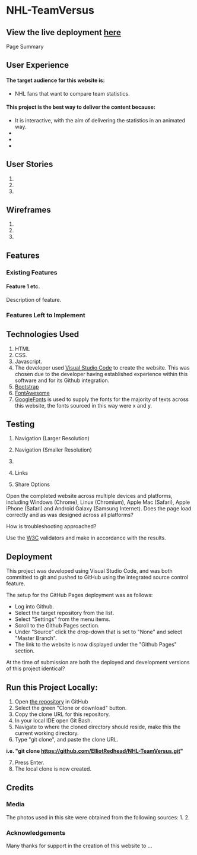 # NHL-TeamVersus
View the live deployment [here](https://elliotredhead.github.io/NHL-TeamVersus/)
-----

Page Summary
 
## User Experience
 
#### The target audience for this website is: 
* NHL fans that want to compare team statistics.

#### This project is the best way to deliver the content because:
* It is interactive, with the aim of delivering the statistics in an animated way.
*
*
*

## User Stories

1.
2.
3.

## Wireframes

1.
2.
3.

## Features

### Existing Features

#### Feature 1 etc.
Description of feature.

### Features Left to Implement

## Technologies Used

1. HTML
2. CSS.
3. Javascript.
4. The developer used [Visual Studio Code](https://code.visualstudio.com/) to create the website. This was chosen due to the developer having established experience within this software and for its Github integration.
5. [Bootstrap](https://getbootstrap.com)
6. [FontAwesome](https://fontawesome.com/)
8. [GoogleFonts](https://fonts.google.com/) is used to supply the fonts for the majority of texts across this website, the fonts sourced in this way were x and y.

## Testing

1. Navigation (Larger Resolution)

2. Navigation (Smaller Resolution)

3.

4. Links
    
5. Share Options

Open the completed website across multiple devices and platforms, including Windows (Chrome), Linux (Chromium), Apple Mac (Safari), Apple iPhone (Safari) and Android Galaxy (Samsung Internet). Does the page load correctly and as was designed across all platforms?

How is troubleshooting approached?

Use the [W3C](https://www.w3.org/) validators and make in accordance with the results.

## Deployment

This project was developed using Visual Studio Code, and was both committed to git and pushed to GitHub using the integrated source control feature.

The setup for the GitHub Pages deployment was as follows:
- Log into Github.
- Select the target repository from the list.
- Select "Settings" from the menu items.
- Scroll to the Github Pages section.
- Under "Source" click the drop-down that is set to "None" and select "Master Branch".
- The link to the website is now displayed under the "Github Pages" section.

At the time of submission are both the deployed and development versions of this project identical?

## Run this Project Locally:

1. Open [the repository](https://github.com/ElliotRedhead/NHL-TeamVersus) in GitHub
2. Select the green "Clone or download" button.
3. Copy the clone URL for this repository.
4. In your local IDE open Git Bash.
5. Navigate to where the cloned directory should reside, make this the current working directory.
6. Type "git clone", and paste the clone URL.

**i.e. "git clone https://github.com/ElliotRedhead/NHL-TeamVersus.git"**

7. Press Enter.
8. The local clone is now created.

## Credits

### Media
The photos used in this site were obtained from the following sources:
1.
2.

### Acknowledgements

Many thanks for support in the creation of this website to ...
